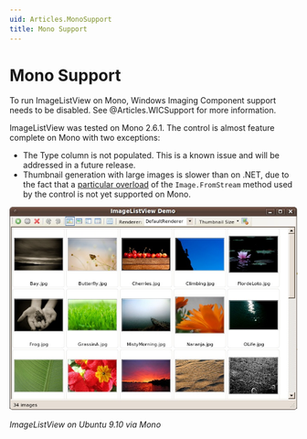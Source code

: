```yaml
---
uid: Articles.MonoSupport
title: Mono Support
---
```

# Mono Support #

To run ImageListView on Mono, Windows Imaging Component support needs to be disabled. See @Articles.WICSupport for more information.

ImageListView was tested on Mono 2.6.1. The control is almost feature complete on Mono with two exceptions:

  * The Type column is not populated. This is a known issue and will be addressed in a future release.
  * Thumbnail generation with large images is slower than on .NET, due to the fact that a [particular overload](http://msdn.microsoft.com/en-us/library/21zw9ah6.aspx) of the `Image.FromStream` method used by the control is not yet supported on Mono.

![MonoSupport Demo](../resources/images/MonoSupport.demo.jpg)

_ImageListView on Ubuntu 9.10 via Mono_